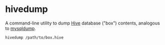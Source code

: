 # hivedump

A command-line utility to dump [Hive](https://github.com/hivedb/hive) database ("box") contents, analogous to [mysqldump](https://dev.mysql.com/doc/refman/8.0/en/mysqldump.html).

```shell
hivedump /path/to/box.hive
```
